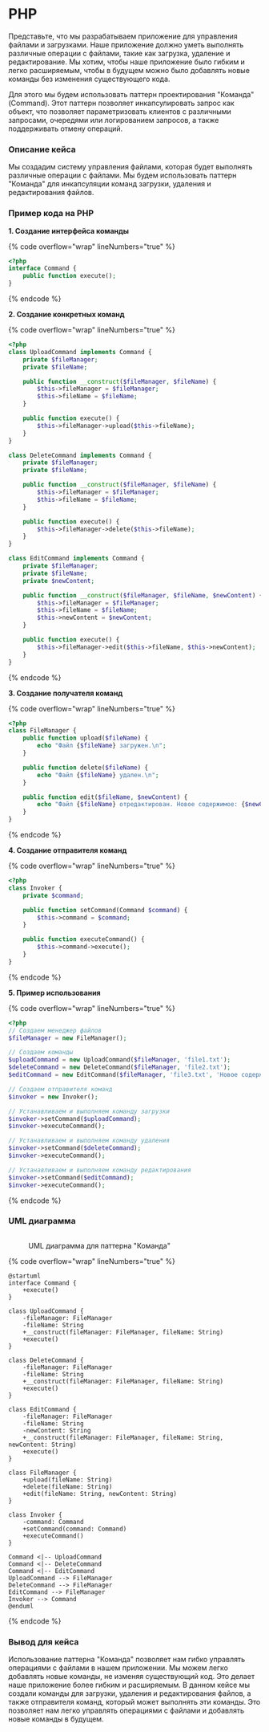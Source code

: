 # PHP

Представьте, что мы разрабатываем приложение для управления файлами и загрузками. Наше приложение должно уметь выполнять различные операции с файлами, такие как загрузка, удаление и редактирование. Мы хотим, чтобы наше приложение было гибким и легко расширяемым, чтобы в будущем можно было добавлять новые команды без изменения существующего кода.

Для этого мы будем использовать паттерн проектирования "Команда" (Command). Этот паттерн позволяет инкапсулировать запрос как объект, что позволяет параметризовать клиентов с различными запросами, очередями или логированием запросов, а также поддерживать отмену операций.

### Описание кейса

Мы создадим систему управления файлами, которая будет выполнять различные операции с файлами. Мы будем использовать паттерн "Команда" для инкапсуляции команд загрузки, удаления и редактирования файлов.

### Пример кода на PHP

**1. Создание интерфейса команды**

{% code overflow="wrap" lineNumbers="true" %}
```php
<?php
interface Command {
    public function execute();
}
```
{% endcode %}

**2. Создание конкретных команд**

{% code overflow="wrap" lineNumbers="true" %}
```php
<?php
class UploadCommand implements Command {
    private $fileManager;
    private $fileName;

    public function __construct($fileManager, $fileName) {
        $this->fileManager = $fileManager;
        $this->fileName = $fileName;
    }

    public function execute() {
        $this->fileManager->upload($this->fileName);
    }
}

class DeleteCommand implements Command {
    private $fileManager;
    private $fileName;

    public function __construct($fileManager, $fileName) {
        $this->fileManager = $fileManager;
        $this->fileName = $fileName;
    }

    public function execute() {
        $this->fileManager->delete($this->fileName);
    }
}

class EditCommand implements Command {
    private $fileManager;
    private $fileName;
    private $newContent;

    public function __construct($fileManager, $fileName, $newContent) {
        $this->fileManager = $fileManager;
        $this->fileName = $fileName;
        $this->newContent = $newContent;
    }

    public function execute() {
        $this->fileManager->edit($this->fileName, $this->newContent);
    }
}
```
{% endcode %}

**3. Создание получателя команд**

{% code overflow="wrap" lineNumbers="true" %}
```php
<?php
class FileManager {
    public function upload($fileName) {
        echo "Файл {$fileName} загружен.\n";
    }

    public function delete($fileName) {
        echo "Файл {$fileName} удален.\n";
    }

    public function edit($fileName, $newContent) {
        echo "Файл {$fileName} отредактирован. Новое содержимое: {$newContent}\n";
    }
}
```
{% endcode %}

**4. Создание отправителя команд**

{% code overflow="wrap" lineNumbers="true" %}
```php
<?php
class Invoker {
    private $command;

    public function setCommand(Command $command) {
        $this->command = $command;
    }

    public function executeCommand() {
        $this->command->execute();
    }
}
```
{% endcode %}

**5. Пример использования**

{% code overflow="wrap" lineNumbers="true" %}
```php
<?php
// Создаем менеджер файлов
$fileManager = new FileManager();

// Создаем команды
$uploadCommand = new UploadCommand($fileManager, 'file1.txt');
$deleteCommand = new DeleteCommand($fileManager, 'file2.txt');
$editCommand = new EditCommand($fileManager, 'file3.txt', 'Новое содержимое');

// Создаем отправителя команд
$invoker = new Invoker();

// Устанавливаем и выполняем команду загрузки
$invoker->setCommand($uploadCommand);
$invoker->executeCommand();

// Устанавливаем и выполняем команду удаления
$invoker->setCommand($deleteCommand);
$invoker->executeCommand();

// Устанавливаем и выполняем команду редактирования
$invoker->setCommand($editCommand);
$invoker->executeCommand();
```
{% endcode %}

### UML диаграмма

<figure><img src="../../../../../.gitbook/assets/image (3) (1) (1) (1) (1) (1) (1).png" alt=""><figcaption><p>UML диаграмма для паттерна "Команда"</p></figcaption></figure>

{% code overflow="wrap" lineNumbers="true" %}
```plantuml
@startuml
interface Command {
    +execute()
}

class UploadCommand {
    -fileManager: FileManager
    -fileName: String
    +__construct(fileManager: FileManager, fileName: String)
    +execute()
}

class DeleteCommand {
    -fileManager: FileManager
    -fileName: String
    +__construct(fileManager: FileManager, fileName: String)
    +execute()
}

class EditCommand {
    -fileManager: FileManager
    -fileName: String
    -newContent: String
    +__construct(fileManager: FileManager, fileName: String, newContent: String)
    +execute()
}

class FileManager {
    +upload(fileName: String)
    +delete(fileName: String)
    +edit(fileName: String, newContent: String)
}

class Invoker {
    -command: Command
    +setCommand(command: Command)
    +executeCommand()
}

Command <|-- UploadCommand
Command <|-- DeleteCommand
Command <|-- EditCommand
UploadCommand --> FileManager
DeleteCommand --> FileManager
EditCommand --> FileManager
Invoker --> Command
@enduml
```
{% endcode %}

### Вывод для кейса

Использование паттерна "Команда" позволяет нам гибко управлять операциями с файлами в нашем приложении. Мы можем легко добавлять новые команды, не изменяя существующий код. Это делает наше приложение более гибким и расширяемым. В данном кейсе мы создали команды для загрузки, удаления и редактирования файлов, а также отправителя команд, который может выполнять эти команды. Это позволяет нам легко управлять операциями с файлами и добавлять новые команды в будущем.
